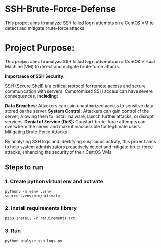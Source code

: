 # SSH-Brute-Force-Defense
This project aims to analyze SSH failed login attempts on a CentOS VM to detect and mitigate brute-force attacks.
# Project Purpose:

This project aims to analyze SSH failed login attempts on a CentOS Virtual Machine (VM) to detect and mitigate brute-force attacks.

**Importance of SSH Security:**

SSH (Secure Shell) is a critical protocol for remote access and secure communication with servers. Compromised SSH access can have severe consequences, 
**including:**

**Data Breaches:** Attackers can gain unauthorized access to sensitive data stored on the server.
**System Control:** Attackers can gain control of the server, allowing them to install malware, launch further attacks, or disrupt services.
**Denial of Service (DoS):** Constant brute-force attempts can overwhelm the server and make it inaccessible for legitimate users.
Mitigating Brute-Force Attacks

By analyzing SSH logs and identifying suspicious activity, this project aims to help system administrators proactively detect and mitigate brute-force attacks, enhancing the security of their CentOS VMs

## Steps to run
### 1. Create python virtual env and activate
```
python3 -m venv .venv 
source .venv/bin/activate
````

### 2. Install requirements library
```
pip3 install -r requirements.txt
```

### 3. Run 
```
python analyze_ssh_logs.py 
```